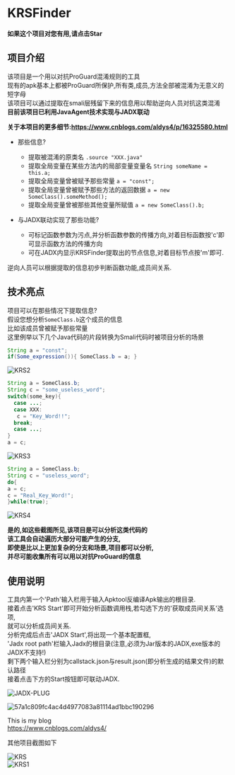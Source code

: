 # KRSFinder

**如果这个项目对您有用,请点击Star**  
## 项目介绍
该项目是一个用以对抗ProGuard混淆规则的工具  
现有的apk基本上都被ProGuard所保护,所有类,成员,方法全部被混淆为无意义的短字母  
该项目可以通过提取在smali层残留下来的信息用以帮助逆向人员对抗这类混淆  
**目前该项目已利用JavaAgent技术实现与JADX联动**   

**关于本项目的更多细节:https://www.cnblogs.com/aldys4/p/16325580.html**

* 那些信息?
  * 提取被混淆的原类名 `.source "XXX.java"`
  * 提取全局变量在某些方法内的局部变量变量名 `String someName = this.a;`
  * 提取全局变量曾被赋予那些常量 `a = "const";`
  * 提取全局变量曾被赋予那些方法的返回数据 `a = new SomeClass().someMethod();`
  * 提取全局变量曾被那些其他变量所赋值 `a = new SomeClass().b;`

* 与JADX联动实现了那些功能?
  * 可标记函数参数为污点,并分析函数参数的传播方向,对着目标函数按'c'即可显示函数方法的传播方向   
  * 可在JADX内显示KRSFinder提取出的节点信息,对着目标节点按'm'即可.  

逆向人员可以根据提取的信息初步判断函数功能,成员间关系.
## 技术亮点  

项目可以在那些情况下提取信息?  
假设您想分析`SomeClass.b`这个成员的信息  
比如该成员曾被赋予那些常量  
这里例举以下几个Java代码的片段转换为Smali代码时被项目分析的场景  
```java
String a = "const";
if(Some_expression()){ SomeClass.b = a; }
```
![KRS2](https://user-images.githubusercontent.com/89259981/139191385-c51b8a03-8c3f-45ab-a027-9ecfb076fb92.png)

```java
String a = SomeClass.b;
String c = "some_useless_word";
switch(some_key){
  case ...; 
  case XXX:
   c = "Key_Word!!";
  break;
  case ...;   
}
a = c;
```
![KRS3](https://user-images.githubusercontent.com/89259981/139191583-f4282fb7-d2ff-40af-8211-aa6ad994d818.png)
```java
String a = SomeClass.b;
String c = "useless_word";
do{
a = c;
c = "Real_Key_Word!";
}while(true);
```
![KRS4](https://user-images.githubusercontent.com/89259981/139191614-c167cab3-d4ae-4ef1-ab08-3222d58bee1d.png)

**是的,如这些截图所见,该项目是可以分析这类代码的  
该工具会自动遍历大部分可能产生的分支,  
即使是比以上更加复杂的分支和场景,项目都可以分析,  
并尽可能收集所有可以用以对抗ProGuard的信息**   

## 使用说明   
工具内第一个'Path'输入栏用于输入Apktool反编译Apk输出的根目录.   
接着点击'KRS Start'即可开始分析函数调用栈,若勾选下方的'获取成员间关系'选项,   
就可以分析成员间关系.      
分析完成后点击'JADX Start',将出现一个基本配置框,   
'Jadx root path'栏输入Jadx的根目录(注意,必须为Jar版本的JADX,exe版本的JADX不支持!)   
剩下两个输入栏分别为callstack.json与result.json(即分析生成的结果文件)的默认路径   
接着点击下方的Start按钮即可联动JADX.   

![JADX-PLUG](https://user-images.githubusercontent.com/89259981/169800658-77955e9d-5c94-4980-8e81-fa5440a14985.png)

![57a1c809fc4ac4d4977083a81114ad1bbc190296](https://user-images.githubusercontent.com/89259981/169809694-6bf42d1e-6999-4331-9cbf-96020f707a81.gif)

This is my blog  
https://www.cnblogs.com/aldys4/  

其他项目截图如下  

![KRS](https://user-images.githubusercontent.com/89259981/139191644-6ac1ce00-4343-4a4c-8979-c95dcd2d7fb4.png)  
![KRS1](https://user-images.githubusercontent.com/89259981/139191653-ef00f37a-b299-4c43-b46d-21849e457240.png)

